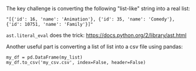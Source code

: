 The key challenge is converting the following "list-like" string into a real list:

```
"[{'id': 16, 'name': 'Animation'}, {'id': 35, 'name': 'Comedy'}, {'id': 10751, 'name': 'Family'}]"
```

`ast.literal_eval` does the trick: https://docs.python.org/2/library/ast.html

Another useful part is converting a list of list into a csv file using pandas:

```
my_df = pd.DataFrame(my_list)
my_df.to_csv('my_csv.csv', index=False, header=False)
```
